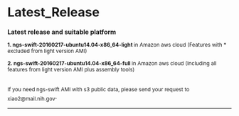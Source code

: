 # Latest_Release
<b>Latest release and suitable platform</b>

<sub><b>1. ngs-swift-20160217-ubuntu14.04-x86_64-light </b> in Amazon aws cloud  (Features with * excluded from light version AMI) </b></sub>


<sub><b>2. ngs-swift-20160217-ubuntu14.04-x86_64-full </b> in Amazon aws cloud  (Including all features from light version AMI plus assembly tools) </b></sub>

<br />
<sub>If you need ngs-swift AMI with s3 public data, please send your request to xiao2@mail.nih.gov</sub>.

************************************************************************************************

